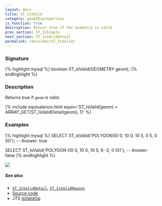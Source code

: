 ```yaml
---
layout: docs
title: ST_IsValid
category: geom2D/properties
is_function: true
description: Return true if the Geometry is valid
prev_section: ST_IsSimple
next_section: ST_IsValidDetail
permalink: /docs/dev/ST_IsValid/
---
```


### Signature

{% highlight mysql %}
boolean ST_IsValid(GEOMETRY geom);
{% endhighlight %}

### Description

Returns true if `geom` is valid.

{% include equivalence.html equiv='ST_IsValid(geom) = ARRAY_GET(ST_IsValidDetail(geom), 1)' %}

### Examples

{% highlight mysql %}
SELECT ST_IsValid('POLYGON((0 0, 10 0, 10 5, 0 5, 0 0))');
-- Answer:    true

SELECT ST_IsValid('POLYGON ((0 0, 10 0, 10 5, 6 -2, 0 0))');
-- Answer:    false
{% endhighlight %}

<img class="displayed" src="../ST_IsValid.png"/>

##### See also

* [`ST_IsValidDetail`](../ST_IsValidDetail),
  [`ST_IsValidReason`](../ST_IsValidReason)
* <a href="https://github.com/irstv/H2GIS/blob/master/h2spatial-ext/src/main/java/org/h2gis/h2spatialext/function/spatial/properties/ST_IsValid.java" target="_blank">Source code</a>
* JTS [IsValidOp][jts]

[jts]: http://tsusiatsoftware.net/jts/javadoc/com/vividsolutions/jts/operation/valid/IsValidOp.html

